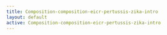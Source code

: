 ```yaml
---
title: Composition-composition-eicr-pertussis-zika-intro
layout: default
active: Composition-composition-eicr-pertussis-zika-intro
---
```


